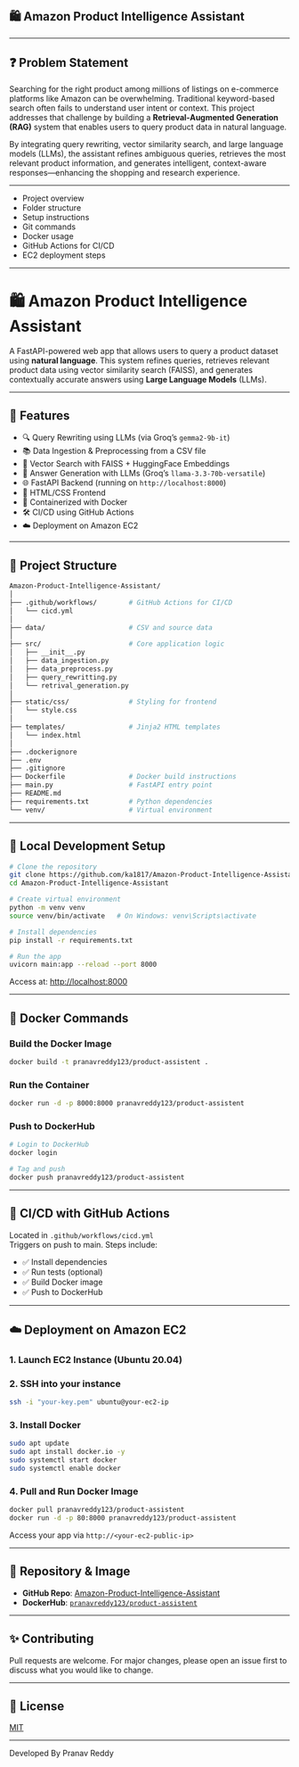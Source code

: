 ## 🛍️ Amazon Product Intelligence Assistant

---
## ❓ Problem Statement

Searching for the right product among millions of listings on e-commerce platforms like Amazon can be overwhelming. Traditional keyword-based search often fails to understand user intent or context. This project addresses that challenge by building a **Retrieval-Augmented Generation (RAG)** system that enables users to query product data in natural language.

By integrating query rewriting, vector similarity search, and large language models (LLMs), the assistant refines ambiguous queries, retrieves the most relevant product information, and generates intelligent, context-aware responses—enhancing the shopping and research experience.

---

- Project overview
- Folder structure
- Setup instructions
- Git commands
- Docker usage
- GitHub Actions for CI/CD
- EC2 deployment steps

---

# 🛍️ Amazon Product Intelligence Assistant

A FastAPI-powered web app that allows users to query a product dataset using **natural language**. This system refines queries, retrieves relevant product data using vector similarity search (FAISS), and generates contextually accurate answers using **Large Language Models** (LLMs).

---

## 🚀 Features

- 🔍 Query Rewriting using LLMs (via Groq’s `gemma2-9b-it`)
- 📚 Data Ingestion & Preprocessing from a CSV file
- 🧠 Vector Search with FAISS + HuggingFace Embeddings
- 💬 Answer Generation with LLMs (Groq’s `llama-3.3-70b-versatile`)
- 🌐 FastAPI Backend (running on `http://localhost:8000`)
- 🎨 HTML/CSS Frontend
- 🐳 Containerized with Docker
- 🛠️ CI/CD using GitHub Actions
- ☁️ Deployment on Amazon EC2

---

## 📁 Project Structure

```bash
Amazon-Product-Intelligence-Assistant/
│
├── .github/workflows/        # GitHub Actions for CI/CD
│   └── cicd.yml
│
├── data/                     # CSV and source data
│
├── src/                      # Core application logic
│   ├── __init__.py
│   ├── data_ingestion.py
│   ├── data_preprocess.py
│   ├── query_rewritting.py
│   └── retrival_generation.py
│
├── static/css/               # Styling for frontend
│   └── style.css
│
├── templates/                # Jinja2 HTML templates
│   └── index.html
│
├── .dockerignore
├── .env
├── .gitignore
├── Dockerfile                # Docker build instructions
├── main.py                   # FastAPI entry point
├── README.md
├── requirements.txt          # Python dependencies
└── venv/                     # Virtual environment
```

---

## 🧪 Local Development Setup

```bash
# Clone the repository
git clone https://github.com/ka1817/Amazon-Product-Intelligence-Assistant.git
cd Amazon-Product-Intelligence-Assistant

# Create virtual environment
python -m venv venv
source venv/bin/activate   # On Windows: venv\Scripts\activate

# Install dependencies
pip install -r requirements.txt

# Run the app
uvicorn main:app --reload --port 8000
```

Access at: [http://localhost:8000](http://localhost:8000)

---

## 🐳 Docker Commands

### Build the Docker Image

```bash
docker build -t pranavreddy123/product-assistent .
```

### Run the Container

```bash
docker run -d -p 8000:8000 pranavreddy123/product-assistent
```

### Push to DockerHub

```bash
# Login to DockerHub
docker login

# Tag and push
docker push pranavreddy123/product-assistent
```

---

## 🔄 CI/CD with GitHub Actions

Located in `.github/workflows/cicd.yml`  
Triggers on push to main. Steps include:

- ✅ Install dependencies
- ✅ Run tests (optional)
- ✅ Build Docker image
- ✅ Push to DockerHub

---

## ☁️ Deployment on Amazon EC2

### 1. Launch EC2 Instance (Ubuntu 20.04)

### 2. SSH into your instance

```bash
ssh -i "your-key.pem" ubuntu@your-ec2-ip
```

### 3. Install Docker

```bash
sudo apt update
sudo apt install docker.io -y
sudo systemctl start docker
sudo systemctl enable docker
```

### 4. Pull and Run Docker Image

```bash
docker pull pranavreddy123/product-assistent
docker run -d -p 80:8000 pranavreddy123/product-assistent
```

Access your app via `http://<your-ec2-public-ip>`

---

## 🔗 Repository & Image

- **GitHub Repo**: [Amazon-Product-Intelligence-Assistant](https://github.com/ka1817/Amazon-Product-Intelligence-Assistant)
- **DockerHub**: [`pranavreddy123/product-assistent`](https://hub.docker.com/r/pranavreddy123/product-assistent)

---

## ✨ Contributing

Pull requests are welcome. For major changes, please open an issue first to discuss what you would like to change.

---

## 📜 License

[MIT](LICENSE)

---
Developed By Pranav Reddy